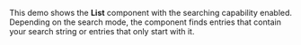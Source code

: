 This demo shows the **List** component with the searching capability enabled. Depending on&nbsp;the search mode, the component finds entries that contain your search string or&nbsp;entries that only start with&nbsp;it.